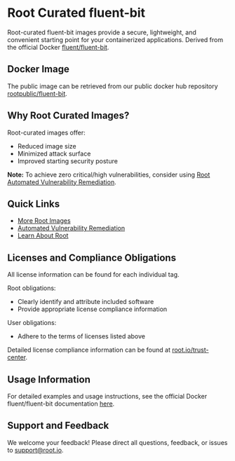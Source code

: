 # Root Curated fluent-bit

Root-curated fluent-bit images provide a secure, lightweight, and convenient starting point for your containerized applications. Derived from the official Docker [fluent/fluent-bit](https://hub.docker.com/r/fluent/fluent-bit).

## Docker Image
The public image can be retrieved from our public docker hub repository [rootpublic/fluent-bit](https://hub.docker.com/r/rootpublic/fluent-bit).

## Why Root Curated Images?
Root-curated images offer:
- Reduced image size
- Minimized attack surface
- Improved starting security posture

**Note:** To achieve zero critical/high vulnerabilities, consider using [Root Automated Vulnerability Remediation](https://app.root.io).

## Quick Links
- [More Root Images](https://images.root.io)
- [Automated Vulnerability Remediation](https://app.root.io)
- [Learn About Root](https://www.root.io)

## Licenses and Compliance Obligations
All license information can be found for each individual tag.

Root obligations:
- Clearly identify and attribute included software
- Provide appropriate license compliance information

User obligations:
- Adhere to the terms of licenses listed above

Detailed license compliance information can be found at [root.io/trust-center](https://root.io/trust-center).

## Usage Information
For detailed examples and usage instructions, see the official Docker fluent/fluent-bit documentation [here](https://hub.docker.com/r/fluent/fluent-bit).

## Support and Feedback
We welcome your feedback! Please direct all questions, feedback, or issues to [support@root.io](mailto:support@root.io).